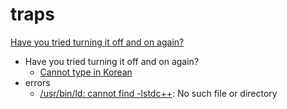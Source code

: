# traps

[Have you tried turning it off and on again?](./turn-it-off-and-on.jpg)

- Have you tried turning it off and on again?
  - [Cannot type in Korean](turn-it-off-and-on/cannot_type_korean.md)
- errors
  - [/usr/bin/ld: cannot find -lstdc++](errors/cannot_find_-lstdc++.md): No such file or directory

